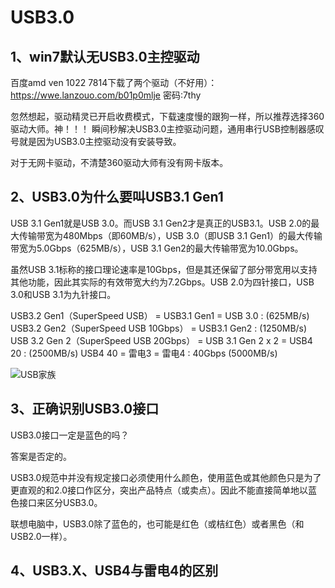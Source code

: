 # USB3.0

## 1、win7默认无USB3.0主控驱动
百度amd ven 1022 7814下载了两个驱动（不好用）：
https://wwe.lanzouo.com/b01p0mlje
密码:7thy

忽然想起，驱动精灵已开启收费模式，下载速度慢的跟狗一样，所以推荐选择360驱动大师。神！！！
瞬间秒解决USB3.0主控驱动问题，通用串行USB控制器感叹号就是因为USB3.0主控驱动没有安装导致。

对于无网卡驱动，不清楚360驱动大师有没有网卡版本。

## 2、USB3.0为什么要叫USB3.1 Gen1 
USB 3.1 Gen1就是USB 3.0。而USB 3.1 Gen2才是真正的USB3.1。USB 2.0的最大传输带宽为480Mbps（即60MB/s），USB 3.0（即USB 3.1 Gen1）的最大传输带宽为5.0Gbps（625MB/s），USB 3.1 Gen2的最大传输带宽为10.0Gbps。

虽然USB 3.1标称的接口理论速率是10Gbps，但是其还保留了部分带宽用以支持其他功能，因此其实际的有效带宽大约为7.2Gbps。USB 2.0为四针接口，USB 3.0和USB 3.1为九针接口。


USB3.2 Gen1（SuperSpeed USB） = USB3.1 Gen1 = USB 3.0 : (625MB/s)
USB3.2 Gen2（SuperSpeed USB 10Gbps） = USB3.1 Gen2 : (1250MB/s)
USB 3.2 Gen 2（SuperSpeed USB 20Gbps） = USB 3.1 Gen 2 x 2 = USB4 20 : (2500MB/s)
USB4 40 = 雷电3 = 雷电4 : 40Gbps (5000MB/s)

![USB家族](https://pic2.zhimg.com/v2-4468b539cd2f238b85acab3ae130b1ea_r.jpg?source=1940ef5c)

## 3、正确识别USB3.0接口
USB3.0接口一定是蓝色的吗？

答案是否定的。

USB3.0规范中并没有规定接口必须使用什么颜色，使用蓝色或其他颜色只是为了更直观的和2.0接口作区分，突出产品特点（或卖点）。因此不能直接简单地以蓝色接口来区分USB3.0。

联想电脑中，USB3.0除了蓝色的，也可能是红色（或桔红色）或者黑色（和USB2.0一样）。

## 4、USB3.X、USB4与雷电4的区别


